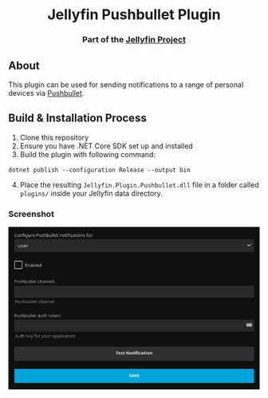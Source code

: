 <h1 align="center">Jellyfin Pushbullet Plugin</h1>
<h3 align="center">Part of the <a href="https://jellyfin.org/">Jellyfin Project</a></h3>

## About

This plugin can be used for sending notifications to a range of personal devices via <a href="https://www.pushbullet.com/">Pushbullet</a>.

## Build & Installation Process

1. Clone this repository
2. Ensure you have .NET Core SDK set up and installed
3. Build the plugin with following command:

```
dotnet publish --configuration Release --output bin
```

4. Place the resulting `Jellyfin.Plugin.Pushbullet.dll` file in a folder called `plugins/` inside your Jellyfin data directory.

### Screenshot

<img src=screenshot.png>
